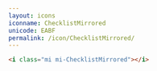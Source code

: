 ```yaml
---
layout: icons
iconname: ChecklistMirrored
unicode: EABF
permalink: /icon/ChecklistMirrored/
---
```


``` html
<i class="mi mi-ChecklistMirrored"></i>
```
